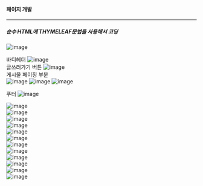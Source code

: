 #### 페이지 개발
------------------------------

##### 순수 HTML에 THYMELEAF문법을 사용해서 코딩

![image](https://user-images.githubusercontent.com/100845256/161985952-7410f723-4fca-4aba-b79d-0e2b463fc0fc.png)

바디헤더 ![image](https://user-images.githubusercontent.com/100845256/161986979-e0189020-759f-4f49-a933-c5251b565bd1.png)      
글쓰러가기 버튼 ![image](https://user-images.githubusercontent.com/100845256/161987028-0e351dbb-4a1a-4bf6-b236-cc2f1682d8a5.png)         
게시물 페이징 부분  
![image](https://user-images.githubusercontent.com/100845256/161987087-5fbe54af-ee09-4d08-b047-9884546c2538.png)
![image](https://user-images.githubusercontent.com/100845256/161987255-845517c0-be14-4546-a44e-40ed067d812b.png)
![image](https://user-images.githubusercontent.com/100845256/161987285-bbf77f78-7816-45f3-9478-8164bb702167.png)                
  
푸터 ![image](https://user-images.githubusercontent.com/100845256/161987312-edb8cb80-5319-4753-9cb3-7a699392f546.png)


![image](https://user-images.githubusercontent.com/100845256/161988152-f42d7e7b-5e99-4372-b3e4-85488383f023.png)      
![image](https://user-images.githubusercontent.com/100845256/161988311-667524ec-685c-4f7b-aaab-b6e2641197c2.png)       
![image](https://user-images.githubusercontent.com/100845256/161988403-6aa7c008-4a74-4737-a68c-8e883a6526c0.png)        
![image](https://user-images.githubusercontent.com/100845256/161988510-3a96d6bf-5c03-4490-9832-68ae075abd5d.png)       
![image](https://user-images.githubusercontent.com/100845256/161988629-6cb1362a-104f-4a08-82fe-b3b2594577a4.png)      
![image](https://user-images.githubusercontent.com/100845256/161988700-3d1e237e-8e18-431a-af6a-1ea604e1cff3.png)        
![image](https://user-images.githubusercontent.com/100845256/161988899-7190b590-d60c-4e8b-9ffa-684f370c2e2a.png)        
![image](https://user-images.githubusercontent.com/100845256/161989022-a8b15772-27ce-46f0-8c4a-bdc9c3b54217.png)       
![image](https://user-images.githubusercontent.com/100845256/161989122-26b89afe-93e9-437d-8669-b41865f666d1.png)        
![image](https://user-images.githubusercontent.com/100845256/161989281-4623b058-d9db-4c60-9bb6-34c14bba3486.png)       
![image](https://user-images.githubusercontent.com/100845256/161989526-28a64981-9611-49fa-824e-39547e2533f4.png)        
![image](https://user-images.githubusercontent.com/100845256/161989640-77ed6ec3-6db3-4134-8ef2-c431a3e10d01.png)        
